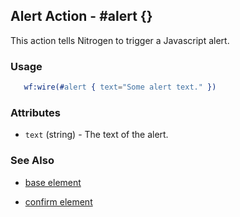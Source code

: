 

## Alert Action - #alert {}

  This action tells Nitrogen to trigger a Javascript alert.

### Usage

```erlang
   wf:wire(#alert { text="Some alert text." })

```

### Attributes

   * `text` (string) - The text of the alert.

### See Also

 *  [base element](./base.html)

 *  [confirm element](./confirm.html)

 
